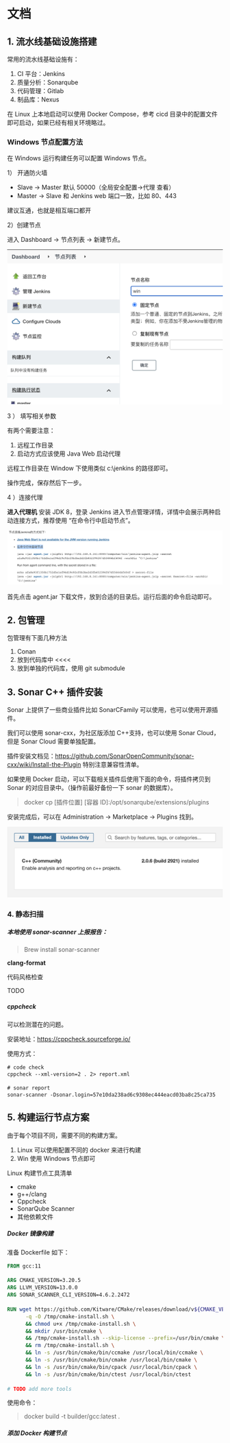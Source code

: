 # 文档

## 1. 流水线基础设施搭建

常用的流水线基础设施有：

1. CI 平台：Jenkins 
2. 质量分析：Sonarqube
3. 代码管理：Gitlab
4. 制品库：Nexus 

在 Linux 上本地启动可以使用 Docker Compose，参考 cicd 目录中的配置文件即可启动，如果已经有相关环境略过。

### Windows 节点配置方法

在 Windows 运行构建任务可以配置 Windows 节点。



1） 开通防火墙


- Slave →  Master 默认 50000（全局安全配置→代理 查看）
- Master → Slave 和 Jenkins web 端口一致，比如 80、443

建议互通，也就是相互端口都开

2）创建节点

进入 Dashboard → 节点列表 → 新建节点。

![image-20220224101745039](./README-zh/image-20220224101745039.png)

3 ） 填写相关参数

有两个需要注意：

1. 远程工作目录
2. 启动方式应该使用 Java Web 启动代理

远程工作目录在 Window 下使用类似 c:\jenkins 的路径即可。

操作完成，保存然后下一步。

4 ）连接代理

**进入代理机** 安装 JDK 8，登录 Jenkins 进入节点管理详情，详情中会展示两种启动连接方式，推荐使用 “在命令行中启动节点”。

![image-20220224102331214](./README-zh/image-20220224102331214.png)

首先点击 agent.jar 下载文件，放到合适的目录后。运行后面的命令启动即可。

## 2. 包管理

包管理有下面几种方法

1. Conan
2. 放到代码库中 <<<<
3. 放到单独的代码库，使用 git submodule

## 3. Sonar C++ 插件安装

Sonar 上提供了一些商业插件比如 SonarCFamily 可以使用，也可以使用开源插件。

我们可以使用 sonar-cxx，为社区版添加 C++支持，也可以使用 Sonar Cloud，但是 Sonar Cloud 需要单独配置。

插件安装文档见：https://github.com/SonarOpenCommunity/sonar-cxx/wiki/Install-the-Plugin  特别注意兼容性清单。

如果使用 Docker 启动，可以下载相关插件后使用下面的命令，将插件拷贝到 Sonar 的对应目录中。（操作前最好备份一下 sonar 的数据库）。

>  docker cp [插件位置]   [容器 ID]:/opt/sonarqube/extensions/plugins

安装完成后，可以在 Administration → Marketplace → Plugins 找到。

![image-20220224115434701](./README-zh/image-20220224115434701.png)

### 4. 静态扫描

##### 本地使用 sonar-scanner 上报报告：

> Brew install sonar-scanner

**clang-format**

代码风格检查

TODO 

##### cppcheck 

 可以检测潜在的问题。

安装地址：https://cppcheck.sourceforge.io/

使用方式：

```
# code check
cppcheck --xml-version=2 . 2> report.xml

# sonar report
sonar-scanner -Dsonar.login=57e10da238ad6c9308ec444eacd03ba8c25ca735
```

## 5. 构建运行节点方案

由于每个项目不同，需要不同的构建方案。

1. Linux 可以使用配置不同的 docker 来进行构建
2. Win 使用 Windows 节点即可

Linux 构建节点工具清单

- cmake
- g++/clang 
- Cppcheck
- SonarQube Scanner
- 其他依赖文件



##### Docker 镜像构建

准备 Dockerfile 如下：

```dockerfile
FROM gcc:11

ARG CMAKE_VERSION=3.20.5
ARG LLVM_VERSION=13.0.0
ARG SONAR_SCANNER_CLI_VERSION=4.6.2.2472

RUN wget https://github.com/Kitware/CMake/releases/download/v${CMAKE_VERSION}/cmake-${CMAKE_VERSION}-Linux-x86_64.sh \
      -q -O /tmp/cmake-install.sh \
      && chmod u+x /tmp/cmake-install.sh \
      && mkdir /usr/bin/cmake \
      && /tmp/cmake-install.sh --skip-license --prefix=/usr/bin/cmake \
      && rm /tmp/cmake-install.sh \
      && ln -s /usr/bin/cmake/bin/ccmake /usr/local/bin/ccmake \
      && ln -s /usr/bin/cmake/bin/cmake /usr/local/bin/cmake \
      && ln -s /usr/bin/cmake/bin/cpack /usr/local/bin/cpack \
      && ln -s /usr/bin/cmake/bin/ctest /usr/local/bin/ctest

# TODO add more tools
```

使用命令：

>  docker build -t  builder/gcc:latest   .



##### 添加 Docker 构建节点

